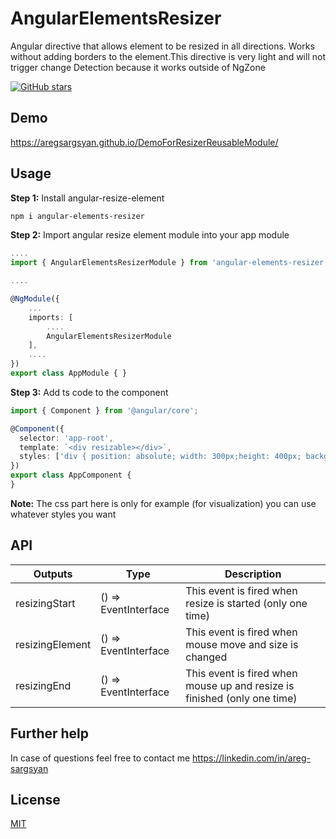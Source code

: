 # AngularElementsResizer

Angular directive that allows element to be resized in all directions.
Works without adding borders to the element.This directive is very light and will not trigger change Detection because it works outside of NgZone

[![GitHub stars](https://img.shields.io/github/stars/AregSargsyan/ResizeLibrary.svg)](https://github.com/AregSargsyan/ResizeLibrary/stargazers)

## Demo
https://aregsargsyan.github.io/DemoForResizerReusableModule/  

## Usage

**Step 1:** Install angular-resize-element

```sh
npm i angular-elements-resizer
```

**Step 2:** Import angular resize element module into your app module

```ts
....
import { AngularElementsResizerModule } from 'angular-elements-resizer';

....

@NgModule({
    ...
    imports: [
        ....
        AngularElementsResizerModule
    ],
    ....
})
export class AppModule { }
```

**Step 3:** Add ts code to the component
```ts
import { Component } from '@angular/core';

@Component({
  selector: 'app-root',
  template: `<div resizable></div>`,
  styles: ['div { position: absolute; width: 300px;height: 400px; background: red; }']
})
export class AppComponent {
}

```
**Note:**  The css part here is only for example (for visualization) you can use whatever styles you want

## API

| Outputs      | Type   | Description
|----------------|--------|------------
| resizingStart | () => EventInterface | This event is fired when resize is started (only one time) 
| resizingElement | () => EventInterface | This event is fired when mouse move and size is changed 
| resizingEnd | () => EventInterface | This event is fired when mouse up and resize is finished (only one time) 


## Further help

In case of questions feel free to contact me https://linkedin.com/in/areg-sargsyan

## License
[MIT](https://choosealicense.com/licenses/mit/)

